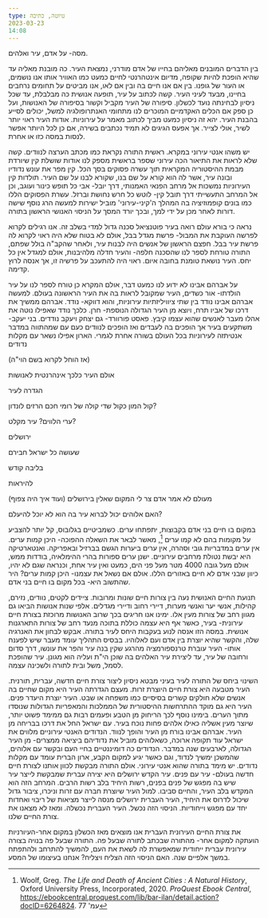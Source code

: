 ```yaml
---
type: טיוטה, כתיבה
2023-03-23
14:08
---
```


מסה- על אדם, עיר ואלהים.


בין הדברים המובנים מאליהם בחייו של אדם מודרני, נמצאת העיר. כה מובנת מאליה עד שהיא הופכת להיות שקופה, מדיום אינטהרנטי לחיים כמעט כמו האוויר אותו אנו נושמים, או העור של גופנו. בין אם אנו חיים בה ובין אם לאו, אנו מביטים על תחומים נרחבים בחיינו, מבעד לעיני העיר.
קשה לכתוב על עיר, תופעה אנושית כה מבלבלת, עד שכל ניסיון לבחינתה נועד לכשלון. סיפורה של העיר מקביל וקשור בסיפורה של האנושות, ועל כן ספק אם הכלים האקדמיים המוכרים לנו מתחומי האנתרופולגיה למשל, יכולים לסייע בהבנת העיר. יהא זה ניסיון כמעט מביך לכתוב מאמר על עירוניות. אודות העיר ראוי יותר לשיר, אולי לצייר. אך אפעס הגיגים לא תמיד נכתבים בשירה, אם כן לכל היותר אפשר לנסות במסה כזו או אחרת.


יש משהו אנטי עירוני במקרא. ראשית התורה נקראת כמו מכתב הערצה לנוודים. קשה שלא לראות את התיאור הכה עירוני שספר בראשית מספק לנו אודות שושלת קין שיורדת מבמת ההיסטוריה המקראית תוך עשרה פסוקים בסך הכל. קין מפר את עונש נדודיו ובונה עיר, אשר לה הוא קורא על שם בנו, שקורא לבנו על שם העיר. תולדות קין העירוניות נמשכות אל מרחב הפנאי האמנותי, דרך יובל- אבי כל תופש כינור ועוגב, וכן אל המרחב התעשייתי דרך תובל קין- לוטש כל חרש נחושת וברזל. עשרת הפסוקים הללו כמו בונים קופמוזיציה בה המהלך ה'קיני-עירוני' מוביל ישירות למעשה הרג נוסף שישה דורות לאחר מכן על ידי למך, ובכך יורד המסך על הניסוי האנושי הראשון בתורה.

נראה כי בורא עולם רואה בעיר פוטנציאל סכנה גדול למדי בשלב זה. אנו רגילים לקרוא לפרשה העוקבת את המבול- פרשת מגדל בבל, אולם לא בטוח שלא היה ראוי לקרוא לה פרשת עיר בבל. חפצם הראשון של אנשים היה לבנות עיר, ולאחר שהקב"ה בולל שפתם, התורה טורחת לספר לנו שהסכנה חלפה- והעיר חדלה מלהיבנות, אולם למגדל אין כל יחס. העיר נושאת טומנת בחובה איום. 
ראוי היה להתעכב על פרשיה זו, אך אנסה לרוץ קדימה.

על אברהם אבינו לא ידוע לנו כמעט דבר, אולם המקרא כן טורח לספר לנו על עיר הולדתו- אור כשדים, העיר שמקובל לראות בה את העיר הראשונה בעולם. למעשה אברהם אבינו נודד בין שתי ציוויליזתיות עירוניות, והוא דווקא- נודד.
אברהם ממשיך את דרכו של אביו תרח, ויוצא מן העיר הגדולה הנוספת- חרן. 
כלכך נודד שאפילו נוטה את אהלו מעבר לאנשים שהוא עצמו קיבץ.
פאסט פורוורד- גם יצחק ויעקב נודדים.
בני יעקב- 
משתקעים בעיר אך הופכים בה לעבדים
ואז הופכים לנוודים כעם
עם שמהתווה במדבר
אנטיתזה לעירוניות בכל העולם
בשורה אחרת לגמרי.
הארון אפילו נשאר עם מקלות נדודים


(אז הוחל לקרוא בשם הוי"ה)

אולם העיר כלכך אינהרנטית לאנושות

הגדרה לעיר

קול המון כקול שדי
קולה של רומי
חכם הרזים
לונדון?

ערי הלווים? עיר מקלט?

ירושלים

שעושה כל ישראל חבירם

בליבה קודש

להיראות

מעולם לא אמר אדם צר לי המקום שאלין בירושלים
(ועוד איך היה צפוף)



האם אלוהים יכול לברוא עיר בה הוא לא יוכל להיעלם?

במקום בו חיים בני אדם בקבוצות, יתפתחו ערים. כשמביטיים בגלובוס, קל יותר להצביע על מקומות בהם לא קמו ערים [^1], מאשר לבאר את השאלה ההפוכה- היכן קמות ערים. אין ערים במדבריות גובי וסהרה, אין ערים ביערות הגשם בברזיל ובאפריקה. ואנטארטיקה היא יבשת נטולת מרחבים עירוניים. ישנן ערים ספורות בהרי ההימלאיה, בודדות ממש, אולם מעל גובה 4000 מטר מעל פני הים, כמעט ואין עיר אחת, וכנראה שגם לא יהיו, כיוון שבני אדם לא חיים באזורים הללו. אולם אם נשאל את עצמנו- היכן קמות ערים? היר שהתשוב היא- בכל מקום בו חיים בני אדם.





[^1]: Woolf, Greg. _The Life and Death of Ancient Cities : A Natural History_, Oxford University Press, Incorporated, 2020. _ProQuest Ebook Central_, https://ebookcentral.proquest.com/lib/bar-ilan/detail.action?docID=6264824. עמ' 77



תנועת החיים האנושית נעה בין צורות חיים שונות ומרובות. ציידים לקטים, נוודים, נזירם, קהילות, אנשי יער ואנשי מערות, דיירי רחוב ודיירי מגדלים. אלפי שנות אנושות הביאו גם מגוון רחב של צורות מעין אלו. ימינו אנו חריגים בכך שרוב האנושות מרוכזת בצורת חיים עירונית- בעיר, כאשר אף היא עצמה כוללת בתוכה מנעד רחב של צורות התארגנות אנושית.
במסה הזו אנסה לנוע בעקבות היחס לעיר בתורה. אבקש לבחון את האנרגיה שלה, והקשר שהיא יוצרת בין אדם ועם לאלוהיו.
בבסיס התהליך עומד מעבר שיש לפענח אותו-
העיר עוברת טרנספורמציה מהרגע שקין בנה עיר והפר את עונשו, דרך סדום ורחובה של עיר, עד ליצירת עיר האלהים בה שוכן הי"ת ועליה הוא מגונן. עיר שהופכת לסמל, משל ובית לתורה ולשכינה עצמה.

השינוי ביחס של התורה לעיר בעיני מבטא ניסיון ליצור צורת חיים חדשה, עברית, תורנית.
העיר מטבעה היא צורת חיים היוצרת זרות. מעצם הגדרתה העיר היא מקום שחיים בה אנשים שלא חולקים קשרים בסיסיים כמו משפחה או שבט. העיר יוצרת היעדר פנים. העיר היא גם מוקד ההתרחשות ההיסטורית של הממלכות והמאפריות הגדולות שנוסדו מתוך הערים.
בימינו נוסף לכך הריחוק מן הטבע ופעמים רבות גם ממימד פשוט יותר, שיוצר מעין אשליה כאילו אלהים פחות נוכח בעיר.
עם ישראל החל את דרכו בבריחה מן העיר. אברהם אבינו בורח מן העיר והופך לנווד. הנדודים האנטי עירוניים מלווים את ישראל עוד תקופה ארוכה, כשאלוהים מוביל את נדודיהם ביציאה ממצרים- מן העיר הגדולה, לארבעים שנה במדבר. הנדודים כה דומיננטיים בחיי העם ובקשר עם אלוהים, שהמשכן ימשיך לנדוד, וגם כאשר יגיע למקום הקבע, ארון הברית עומד עם מקלות נדודים.
יש מימד בתורה שהוא אנטי עירוני.
אולם התורה מבקשת לכוון אותנו לצורת חיים חדשה בעולם- עיר עם פנים. עיר הקדש ירושלים היא יצירה עברית שמבקשת לייצר עיר שיש בה מפגש של פנים בפנים, רשות היחיד בלב רשות הרבים. המרחב הזה הוא המקדש בלב העיר, והחיים סביבו. למול העיר שיוצרת חברה עם זרות וניכרו, ציבור גדול שיכול לדרוס את היחיד, העיר העברית ירושלים מנסה לייצר מציאות של ריבוי ואחדות יחד עם מפגש וייחודיות.
הניסוי הזה נכשל. העיר העברית נכשלה. ומאז לא מצאנו את צורת החיים שלנו.

את צורת החיים העירונית העברית אנו מוצאים מאז הכשלון במקום אחר-העיורניות הועתקה למקום אחר- מהתורה שבכתב לתורה שבעל פה.
התורה שבעל פה בנויה בצורה עירונית עברית ייחודית שמאפשרת לה לשאת את העם, להמשיך להתרחב ולהתפתח במשך אלפיים שנה.
האם הניסוי הזה הצליח ויצליח?
אנחנו בעיצומו של המסע.


